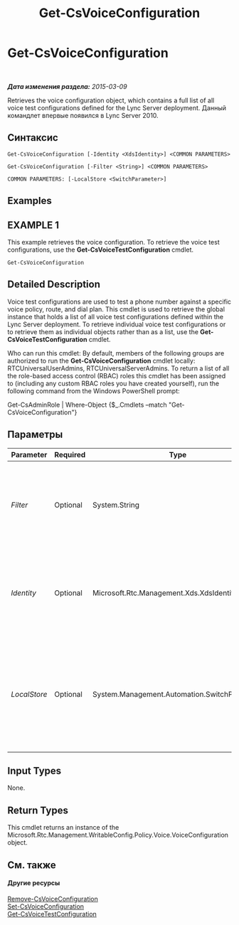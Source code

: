 ﻿---
title: Get-CsVoiceConfiguration
TOCTitle: Get-CsVoiceConfiguration
ms:assetid: c5e7afa3-28d3-4bf9-a2f2-c34932c9a3cd
ms:mtpsurl: https://technet.microsoft.com/ru-ru/library/Gg398815(v=OCS.15)
ms:contentKeyID: 49311097
ms.date: 05/19/2016
mtps_version: v=OCS.15
ms.translationtype: HT
---

# Get-CsVoiceConfiguration

 

_**Дата изменения раздела:** 2015-03-09_

Retrieves the voice configuration object, which contains a full list of all voice test configurations defined for the Lync Server deployment. Данный командлет впервые появился в Lync Server 2010.

## Синтаксис

    Get-CsVoiceConfiguration [-Identity <XdsIdentity>] <COMMON PARAMETERS>

    Get-CsVoiceConfiguration [-Filter <String>] <COMMON PARAMETERS>

    COMMON PARAMETERS: [-LocalStore <SwitchParameter>]

## Examples

## EXAMPLE 1

This example retrieves the voice configuration. To retrieve the voice test configurations, use the **Get-CsVoiceTestConfiguration** cmdlet.

    Get-CsVoiceConfiguration

## Detailed Description

Voice test configurations are used to test a phone number against a specific voice policy, route, and dial plan. This cmdlet is used to retrieve the global instance that holds a list of all voice test configurations defined within the Lync Server deployment. To retrieve individual voice test configurations or to retrieve them as individual objects rather than as a list, use the **Get-CsVoiceTestConfiguration** cmdlet.

Who can run this cmdlet: By default, members of the following groups are authorized to run the **Get-CsVoiceConfiguration** cmdlet locally: RTCUniversalUserAdmins, RTCUniversalServerAdmins. To return a list of all the role-based access control (RBAC) roles this cmdlet has been assigned to (including any custom RBAC roles you have created yourself), run the following command from the Windows PowerShell prompt:

Get-CsAdminRole | Where-Object {$\_.Cmdlets –match "Get-CsVoiceConfiguration"}

## Параметры


<table>
<colgroup>
<col style="width: 25%" />
<col style="width: 25%" />
<col style="width: 25%" />
<col style="width: 25%" />
</colgroup>
<thead>
<tr class="header">
<th>Parameter</th>
<th>Required</th>
<th>Type</th>
<th>Description</th>
</tr>
</thead>
<tbody>
<tr class="odd">
<td><p><em>Filter</em></p></td>
<td><p>Optional</p></td>
<td><p>System.String</p></td>
<td><p>There can only be one instance of this object, so this parameter does nothing.</p></td>
</tr>
<tr class="even">
<td><p><em>Identity</em></p></td>
<td><p>Optional</p></td>
<td><p>Microsoft.Rtc.Management.Xds.XdsIdentity</p></td>
<td><p>The scope of the voice configuration to retrieve. The only possible value is Global.</p></td>
</tr>
<tr class="odd">
<td><p><em>LocalStore</em></p></td>
<td><p>Optional</p></td>
<td><p>System.Management.Automation.SwitchParameter</p></td>
<td><p>Retrieves the voice configuration from the local replica of the управления, rather than the управления itself.</p></td>
</tr>
</tbody>
</table>


## Input Types

None.

## Return Types

This cmdlet returns an instance of the Microsoft.Rtc.Management.WritableConfig.Policy.Voice.VoiceConfiguration object.

## См. также

#### Другие ресурсы

[Remove-CsVoiceConfiguration](remove-csvoiceconfiguration.md)  
[Set-CsVoiceConfiguration](set-csvoiceconfiguration.md)  
[Get-CsVoiceTestConfiguration](get-csvoicetestconfiguration.md)

